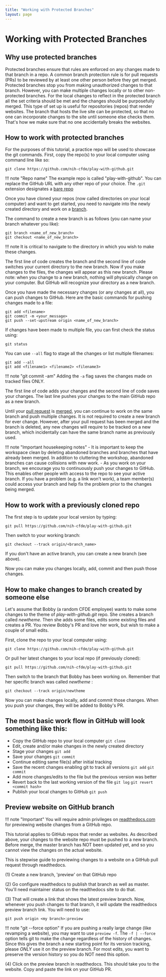 ```yaml
---
title: "Working with Protected Branches"
layout: page
---
```


Working with Protected Branches
============================

Why use protected branches
--------------------------

Protected branches ensure that rules are enforced on any changes made to
that branch in a repo. A common branch protection rule is for pull requests (PRs) to be reviewed by at least one other person before they get merged. Protected branches stop you
from making unauthorized changes to that branch. However, you can make multiple changes locally or to other non-protected branches. For the local changes to reflect in the protected branch all the set criteria should be met and the changes should be purposefully merged.
This type of set up is useful for repositories (repos) that render websites. The branch that hosts the live site can be protected, so that no one can incorporate changes to the
site until someone else checks them. That's how we make sure that no one
accidentally breaks the websites.

How to work with protected branches
-----------------------------------

For the purposes of this tutorial, a practice repo will be used to showcase the git commands. First, copy the repo(s) to your local computer using command line like so:

```
git clone https://github.com/nih-cfde/play-with-github.git
```

!!! note "Repo name"
    The example repo is called "play-with-github". You can replace the GitHub URL with any other repo of your choice. The `.git` extension designates a [bare repo](http://https://www.saintsjd.com/2011/01/what-is-a-bare-git-repository/)

Once you have cloned your repos (now called directories on your local
computer) and want to get started, you need to navigate into the newly created directory and work on a [branch](https://github.com/nih-cfde/organization/blob/master/GitHubUsage.md#definitions).

The command to create a new branch is as follows (you can name your
branch whatever you like):

```
git branch <name_of_new_branch>
git checkout <name_of_new_branch>
```

!!! note
    It is critical to navigate to the directory in which you wish
    to make these changes.

The first line of code creates the branch and the second line of code switches your current directory to the new branch. Now if you make changes to the files, the changes will appear as this new branch. Please note: when you change to a new branch, nothing
will physically change on your computer. But GitHub will recognize your directory as a new branch.

Once you have made the necessary changes (or any changes at all), you
can push changes to GitHub. Here are the basic commands for pushing changes made to a  file:

```
git add <filename>
git commit -m <your_message>
git push --set-upstream origin <name_of_new_branch>
```

If changes have been made to multiple file, you can first check the status using:

```
git status
```
You can use `--all` flag to stage all the changes or list multiple filenames:

```
git add --all
git add <filename1> <filename2> <filename3>
```

!!! note "git commit -am"
    Adding the `-a` flag saves the changes made on tracked files ONLY.

The first line of code adds your changes and the second line of code
saves your changes. The last line pushes your changes to the main GitHub
repo as a new branch.

Until your [pull request](https://github.com/nih-cfde/organization/blob/master/GitHubUsage.md#definitions) is [merged](https://github.com/nih-cfde/organization/blob/master/GitHubUsage.md#merging-pull-requests), you can continue to work on the same branch and push multiple changes. It is not required to create a new branch for ever change. However, after your pull request has been merged and the branch is deleted, any new changes will require to be tracked on a new branch, which incidentally can have the same branch name as previously used.

!!! note "Important housekeeping notes"
    -   It is important to keep the workspace clean by deleting abandoned
        branches and branches that have already been merged. In addition to
        cluttering the workshop, abandoned branches can cause collisions
        with new work.
    -   As you work on your branch, we encourage you to continuously push
        your changes to GitHub. This enables other people with access to the
        repo to see your active branch. If you have a problem (e.g. a link won't
        work), a team member(s) could access your branch and help fix the problem
        prior to the changes being merged.

How to work with a previously cloned repo
-----------------------------------------

The first step is to update your local version by typing:

```
git pull https://github.com/nih-cfde/play-with-github.git
```

Then switch to your working branch:

```
git checkout --track origin/<branch_name>
```

If you don't have an active branch, you can create a new branch (see
above).

Now you can make you changes locally, add, commit and then push those
changes.

How to make changes to branch created by someone else
------------------------------------------------------

Let's assume that Bobby (a random CFDE employee) wants to make some
changes to the theme of *play-with-github.git* repo. She creates a branch called
*newtheme*. Then she adds some files, edits some existing files and
creates a PR. You review Bobby's PR and love her work,
but wish to make a couple of small edits.

First, clone the repo to your local computer using:

```
git clone https://github.com/nih-cfde/play-with-github.git
```

Or pull her latest changes to your local repo (if previously cloned):

```
git pull https://github.com/nih-cfde/play-with-github.git
```

Then switch to the branch that Bobby has been working on. Remember that
her specific branch was called *newtheme* :

```
git checkout --track origin/newtheme
```

Now you can make changes locally, add and commit those changes. When you push your changes, they will be added to Bobby's PR.

The most basic work flow in GitHub will look something like this:
-----------------------------------------------------------------

-   Copy the GitHub repo to your local computer `git clone`
-   Edit, create and/or make changes in the newly created directory
-   Stage your changes `git add`
-   Save your changes `git commit`
-   Continue editing same file(s) after initial tracking
-   Save the recent changes enabling git to track all versions `git add` `git commit`
-   Add more changes/edits to the file but the previous version was better
-   Revert back to the last working version of the file `git log` `git revert <commit hash>`
-   Publish your local changes to GitHub `git push`

Preview website on GitHub branch
--------------------------------

!!! note "Important"
    You will require admin privileges on [readthedocs.com](https://www.readthedocs.com) for previewing website changes from a GitHub repo.

This tutorial applies to GitHub repos that render as websites. As
described above, your changes to the website repo must be pushed to a
new branch. Before merge, the master branch has NOT been updated yet,
and so you cannot view the changes on the actual website. 

This is stepwise guide to previewing changes to a website on a GitHub
pull request through readthedocs.

(1) Create a new branch, 'preview' on that GitHub repo

(2) Go configure readthedocs to publish that branch as well as master.
    You'll need maintainer status on the readthedocs site to do that.

(3) That will create a link that shows the latest preview branch. Now,
    whenever you push changes to that branch, it will update the
    readthedocs preview branch link. You will need to use:

```
git push origin <my branch>:preview
```

!!! note "git --force option"
    If you are pushing a really large change (like revamping a website), you may want to use `preview -f`. The `-f | --force` option tells git to make the change regardless of the history of changes.
    Since this gives the branch a new starting point for its version tracking, please *ONLY* use it on the preview branch. For most edits, you want to preserve the version history so you do NOT need this option.

(4) Click on the preview branch in readthedocs. This should take you to
    the website. Copy and paste the link on your GitHub PR.
